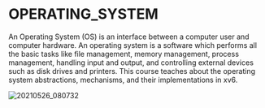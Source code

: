 # OPERATING_SYSTEM
An Operating System (OS) is an interface between a computer user and computer hardware. An operating system is a software which performs all the basic tasks like file management, memory management, process management, handling input and output, and controlling external devices such as disk drives and printers.
This course teaches about the operating system abstractions, mechanisms, and their implementations in xv6.


 
![20210526_080732](https://user-images.githubusercontent.com/74491716/149873508-85d13c09-7f33-4a96-a284-29885163a747.jpg)
